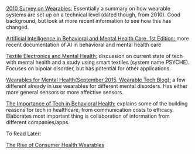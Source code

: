 [2010 Survey on Wearables:](http://www.etcs.ipfw.edu/~luo/cpet565/readings/survey-health.pdf) Essentially a summary on how wearable systems are set up on a technical level (dated though, from 2010). Good background, but look at more recent information to see how this has changed.

[Artificial Intelligence in Behavioral and Mental Health Care, 1st Edition:
](http://store.elsevier.com/Artificial-Intelligence-in-Behavioral-and-Mental-Health-Care/isbn-9780124202481/) more recent documentation of AI in behavioral and mental health care

[Textile Electronics and Mental Health:](http://pulse.embs.org/may-2014/advanced-technology-meets-mental-health/) discussion on current state of tech with mental health and a study using smart textiles (system name PSYCHE). Focuses on bipolar disorder, but has potential for other applications.

[Wearables for Mental Health(September 2015, Wearable Tech Blog):](https://www.wearable-technologies.com/2015/09/wearables-for-mental-health/) a few different already in use wearables for different mental disorders. Has either more general sensors or more affective sensors.

[The Importance of Tech in Behavioral Health:](http://www.thelowdownblog.com/2015/10/technology-is-driving-advances-in.html) explains some of the building reasons for tech in healthcare, from communication costs to efficacy. Elaborates most important thing is collaboration of information from different companies/apps.

To Read Later:

[The Rise of Consumer Health Wearables](http://www.ncbi.nlm.nih.gov/pmc/articles/PMC4737495/)